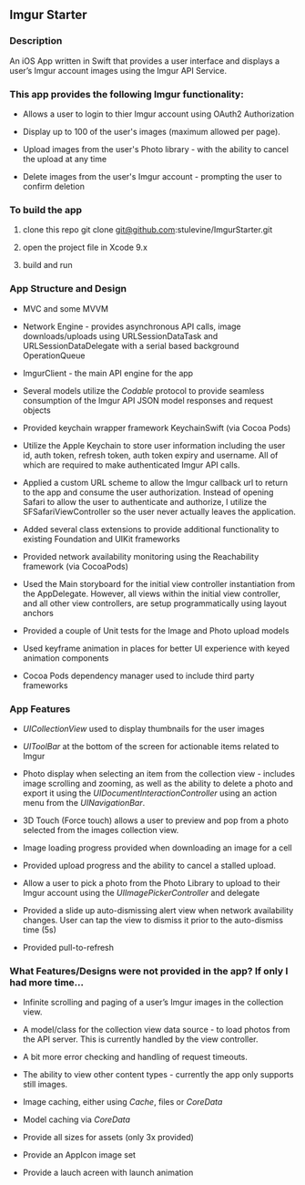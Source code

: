 Imgur Starter
-------------

### Description

An iOS App written in Swift that provides a user interface and displays a user’s
Imgur account images using the Imgur API Service.

### This app provides the following Imgur functionality:

-   Allows a user to login to thier Imgur account using OAuth2 Authorization

-   Display up to 100 of the user's images (maximum allowed per page).

-   Upload images from the user's Photo library - with the ability to cancel the
    upload at any time

-   Delete images from the user's Imgur account - prompting the user to confirm
    deletion


### To build the app

1.  clone this repo git clone git@github.com:stulevine/ImgurStarter.git

2.  open the project file in Xcode 9.x

3.  build and run


### App Structure and Design

-   MVC and some MVVM

-   Network Engine - provides asynchronous API calls, image downloads/uploads
    using URLSessionDataTask and URLSessionDataDelegate with a serial based
    background OperationQueue

-   ImgurClient - the main API engine for the app

-   Several models utilize the *Codable* protocol to provide seamless
    consumption of the Imgur API JSON model responses and request objects

-   Provided keychain wrapper framework KeychainSwift (via Cocoa Pods)

-   Utilize the Apple Keychain to store user information including the user id,
    auth token, refresh token, auth token expiry and username.  All of which are
    required to make authenticated Imgur API calls.

-   Applied a custom URL scheme to allow the Imgur callback url to return to the
    app and consume the user authorization.  Instead of opening Safari to allow
    the user to authenticate and authorize, I utilize the SFSafariViewController
    so the user never actually leaves the application.

-   Added several class extensions to provide additional functionality to
    existing Foundation and UIKit frameworks

-   Provided network availability monitoring using the Reachability framework
    (via CocoaPods)

-   Used the Main storyboard for the initial view controller instantiation from
    the AppDelegate.  However, all views within the initial view controller, and
    all other view controllers, are setup programmatically using layout anchors

-   Provided a couple of Unit tests for the Image and Photo upload models

-   Used keyframe animation in places for better UI experience with keyed
    animation components

-   Cocoa Pods dependency manager used to include third party frameworks


### App Features

-   *UICollectionView* used to display thumbnails for the user images

-   *UIToolBar* at the bottom of the screen for actionable items related to
    Imgur

-   Photo display when selecting an item from the collection view - includes
    image scrolling and zooming, as well as the ability to delete a photo and
    export it using the *UIDocumentInteractionController* using an action menu
    from the *UINavigationBar*.

-   3D Touch (Force touch) allows a user to preview and pop from a photo
    selected from the images collection view.

-   Image loading progress provided when downloading an image for a cell

-   Provided upload progress and the ability to cancel a stalled upload.

-   Allow a user to pick a photo from the Photo Library to upload to their Imgur
    account using the *UIImagePickerController* and delegate

-   Provided a slide up auto-dismissing alert view when network availability
    changes.  User can tap the view to dismiss it prior to the auto-dismiss time
    (5s)

-   Provided pull-to-refresh


### What Features/Designs were not provided in the app?  If only I had more time...

-   Infinite scrolling and paging of a user’s Imgur images in the collection
    view.

-   A model/class for the collection view data source - to load photos from the
    API server.  This is currently handled by the view controller.

-   A bit more error checking and handling of request timeouts.

-   The ability to view other content types - currently the app only supports
    still images.

-   Image caching, either using *Cache*, files or *CoreData*

-   Model caching via *CoreData*

-   Provide all sizes for assets (only 3x provided)

-   Provide an AppIcon image set

-   Provide a lauch acreen with launch animation

